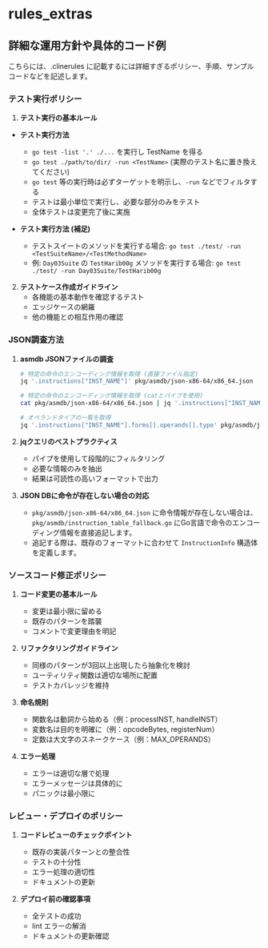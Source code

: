 # rules_extras

## 詳細な運用方針や具体的コード例

こちらには、.clinerules に記載するには詳細すぎるポリシー、手順、サンプルコードなどを記述します。

### テスト実行ポリシー

1. **テスト実行の基本ルール**

- **テスト実行方法**
   - `go test -list '.' ./...` を実行し TestName を得る
   - `go test ./path/to/dir/ -run <TestName>` (実際のテスト名に置き換えてください)
   - `go test` 等の実行時は必ずターゲットを明示し、`-run` などでフィルタする
   - テストは最小単位で実行し、必要な部分のみをテスト
   - 全体テストは変更完了後に実施

- **テスト実行方法 (補足)**
  - テストスイートのメソッドを実行する場合: `go test ./test/ -run <TestSuiteName>/<TestMethodName>`
  - 例: `Day03Suite` の `TestHarib00g` メソッドを実行する場合: `go test ./test/ -run Day03Suite/TestHarib00g`

2. **テストケース作成ガイドライン**
   - 各機能の基本動作を確認するテスト
   - エッジケースの網羅
   - 他の機能との相互作用の確認

### JSON調査方法

1. **asmdb JSONファイルの調査**
   ```bash
   # 特定の命令のエンコーディング情報を取得 (直接ファイル指定)
   jq '.instructions["INST_NAME"]' pkg/asmdb/json-x86-64/x86_64.json

   # 特定の命令のエンコーディング情報を取得 (catとパイプを使用)
   cat pkg/asmdb/json-x86-64/x86_64.json | jq '.instructions["INST_NAME"]'

   # オペランドタイプの一覧を取得
   jq '.instructions["INST_NAME"].forms[].operands[].type' pkg/asmdb/json-x86-64/x86_64.json
   ```

2. **jqクエリのベストプラクティス**
   - パイプを使用して段階的にフィルタリング
   - 必要な情報のみを抽出
   - 結果は可読性の高いフォーマットで出力

2. **JSON DBに命令が存在しない場合の対応**
   - `pkg/asmdb/json-x86-64/x86_64.json` に命令情報が存在しない場合は、`pkg/asmdb/instruction_table_fallback.go` にGo言語で命令のエンコーディング情報を直接追記します。
   - 追記する際は、既存のフォーマットに合わせて `InstructionInfo` 構造体を定義します。

### ソースコード修正ポリシー

1. **コード変更の基本ルール**
   - 変更は最小限に留める
   - 既存のパターンを踏襲
   - コメントで変更理由を明記

2. **リファクタリングガイドライン**
   - 同様のパターンが3回以上出現したら抽象化を検討
   - ユーティリティ関数は適切な場所に配置
   - テストカバレッジを維持

3. **命名規則**
   - 関数名は動詞から始める（例：processINST, handleINST）
   - 変数名は目的を明確に（例：opcodeBytes, registerNum）
   - 定数は大文字のスネークケース（例：MAX_OPERANDS）

4. **エラー処理**
   - エラーは適切な層で処理
   - エラーメッセージは具体的に
   - パニックは最小限に

### レビュー・デプロイのポリシー

1. **コードレビューのチェックポイント**
   - 既存の実装パターンとの整合性
   - テストの十分性
   - エラー処理の適切性
   - ドキュメントの更新

2. **デプロイ前の確認事項**
   - 全テストの成功
   - lint エラーの解消
   - ドキュメントの更新確認
